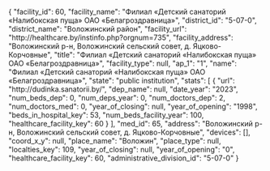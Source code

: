 {
    "facility_id": 60,
    "facility_name": "Филиал «Детский санаторий «Налибокская пуща» ОАО «Белагроздравница»",
    "district_id": "5-07-0",
    "district_name": "Воложинский район",
    "facility_url": "http:\/\/healthcare.by\/instinfo.php?orgnum=735",
    "facility_address": "Воложинский р-н, Воложинский сельский совет,  д. Яцково-Корчовные",
    "title": "Филиал «Детский санаторий «Налибокская пуща» ОАО «Белагроздравница»",
    "facility_type": null,
    "ap_1": "1",
    "name": "Филиал «Детский санаторий «Налибокская пуща» ОАО «Белагроздравница»",
    "state": "public institution",
    "stats": [
        {
            "url": "http:\/\/dudinka.sanatorii.by\/",
            "dep_name": null,
            "date_year": "2023",
            "num_beds_dep": 0,
            "num_deps_year": 0,
            "num_doctors_dep": 2,
            "num_doctors_med": 0,
            "year_of_closing": null,
            "year_of_opening": "1998",
            "beds_in_hospital_key": 53,
            "num_beds_facility_year": 100,
            "healthcare_facility_key": 60
        }
    ],
    "med_id": 65,
    "address": "Воложинский р-н, Воложинский сельский совет,  д. Яцково-Корчовные",
    "devices": [],
    "coord_x_y": null,
    "place_name": "Воложин",
    "place_type": null,
    "localties_key": 109,
    "year_of_closing": null,
    "year_of_opening": "0",
    "healthcare_facility_key": 60,
    "administrative_division_id": "5-07-0"
}